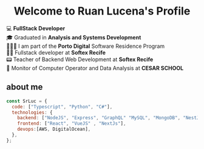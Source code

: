 <p align="center">
  <h1 align="center">Welcome to Ruan Lucena</a>'s Profile</h1>
</p>

💻 **FullStack Developer**
<br>
🎓 Graduated in **Analysis and Systems Development**
<br>
👨🏻‍💻 I am part of the **Porto Digital** Software Residence Program
<br>
🧑‍🏫 Fullstack developer at **Softex Recife**
<br>
📟 Teacher of Backend Web Development at **Softex Recife**
<br>
🧠 Monitor of Computer Operator and Data Analysis at **CESAR SCHOOL**
## about me

```javascript
const SrLuc = {
  code: ["Typescript", "Python", "C#"],
  technologies: {
    backend: ["NodeJS", "Express", "GraphQL" "MySQL", "MongoDB", "NestJS", ".NET"],
    frontend: ["React", "VueJS" , "NextJs"],
    devops:[AWS, DigitalOcean],
  },
};
```


